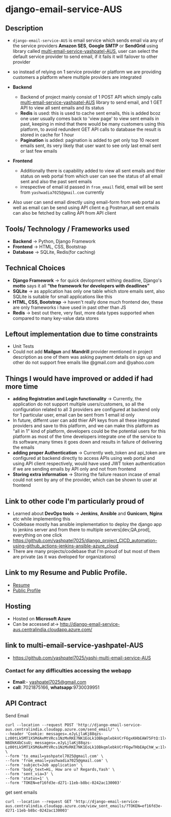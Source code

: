 # django-email-service-AUS

## Description

- ```django-email-service-AUS``` is email service which sends email via any of the service providers **Amazon SES**, **Google SMTP** or **SendGrid** using library called [multi-email-service-yashpatel-AUS](https://test.pypi.org/project/multi-email-service-yashpatel-AUS/), user can select the default service provider to send email, if it fails it will failover to other provider
- so instead of relying on 1 service provider or platform we are providing customers a platform where multiple providers are integrated
- **Backend** 
    * Backend of project mainly consist of 1 POST API which simply calls [multi-email-service-yashpatel-AUS](https://test.pypi.org/project/multi-email-service-yashpatel-AUS/) library to send email, and 1 GET API to view all sent emails and its status
    * **Redis** is used: this is used to cache sent emails, this is added bcoz one user usually comes back to 'view page' to view sent emails in past, keeping in mind that there would be many customers using this platform, to avoid redundent GET API calls to database the result is stored in cache for 1 hour
    * **Pagination** is added: pagination is added to get only top 10 recent emails sent, its very likely that user want to see only last email sent or last few emails
      
- **Frontend** 

    * Additionally there is capability added to view all sent emails and thier status on web portal from which user can see the status of all email sent and also the past sent emails
    * irrespective of email id passed in ```from_email``` field, email will be sent from ```yashwadia7025@gmail.com``` currently
  
- Also user can send email directly using email-form from web portal as well as email can be send using API client e.g Postman,all sent emails can also be fetched by calling API from API client

## Tools/ Technology / Frameworks used

- **Backend** -> Python, Django Framework
- **Frontend** -> HTML, CSS, Bootstrap
- **Database** -> SQLite, Redis(for caching)

## Technical Choices

- **Django Framework** -> for quick devlopment withing deadline, Django's **motto** says it all **“the framework for developers with deadlines”**
- **SQLite** -> as application has only one table which store emails sent, also SQLite is suitable for small applications like this
- **HTML, CSS, Bootstrap** -> haven't really done much frontend dev, these are only frameworks i have used in past other than JS
- **Redis** -> best out there, very fast, more data types supported when compared to many key-value data stores

## Leftout implementation due to time constraints

- Unit Tests
- Could not add **Mailgun** and **Mandrill** provider mentioned in project description as one of them was asking payment details on sign up and other do not support free emails like @gmail.com and @yahoo.com

## Things I would have improved or added if had more time

- **adding Registration and Login functionality** -> Currently, the application do not support multiple users/customers, so all the configuration related to all 3 providers are configured at backend only for 1 particular user, email can be sent from 1 email id only
- In future, differnt user can add thier API keys from all these integrated providers and save to this platform, and we can make this platform as "all in 1" kind of platform, developers could be the potential users for this platform as most of the time developers integrate one of the service to its software,many times  it goes down and results in failure of delivering the emails
- **adding proper Authentication** -> Currently web_token and api_token are configured at backend directly to access APIs using web portal and using API client respectively, would have used JWT token authentication if we are sending emails by API only and not from frontend
- **Storing extra information** -> Storing the failure reason incase of email could not sent by any of the provider, which can be shown to user at frontend

## Link to other code I'm particularly proud of

- Learned about **DevOps tools** -> **Jenkins**, **Ansible** and **Gunicorn**, **Nginx** etc while implementing this
- Codebase mostly has ansible implementation to deploy the django app to jenkins server and from there to multiple servers[dev,QA,prod], everything on one click
- https://github.com/yashpatel7025/django_project_CICD_automation-using-github_actions-jenkins-ansible-azure_cloud
- There are many projects/codebase that I'm proud of but most of them are private (as it was dveloped for organizations)

## Link to my Resume and Public Profile.

- [Resume](./extra/Resume_Yash_Patel_SDE.pdf)
- [Public Profile](https://github.com/yashpatel7025)

## Hosting

- Hosted on **Microsoft Azure**
- Can be accessed at-> http://django-email-service-aus.centralindia.cloudapp.azure.com/

## link to multi-email-service-yashpatel-AUS

- https://github.com/yashpatel7025/yashi-multi-email-service-AUS

### Contact for any difficulties accessing the webapp

- **Email**:- yashpatel7025@gmail.com
- **call**: 7021875166, **whatsapp**:9730039951

## API Contract

Send Email

```
curl --location --request POST 'http://django-email-service-aus.centralindia.cloudapp.azure.com/send_email/' \
--header 'Cookie: messages=.eJyLjlaKj88qzs-Lz00tLk5MT1XSMdAxMtVRcs1NzMxRKE7NK1EoLk1OBkqmlebkVCrF6gxKHbEAW75FtQ:1lvQ02:Vfu3RU9Qh3_JlHB8cTpZqM6y70Ptk99-N6OkK4bCsuU; messages=.eJyLjlaKj88qzs-Lz00tLk5MT1XSMdAxMtVRcs1NzMxRKE7NK1EoLk1OBkqmlebkVCrF6gwTHbEApChW_w:1lvaXo:zA74UTujO7PemphsR72GN83kQOLjp_WdF9IRu0Edl30' \
--form 'to_email=yashpatel7025@gmail.com' \
--form 'from_email=yashwadia7025@gmail.com' \
--form 'subject=Job application' \
--form 'body_text=Hi, How are u? Regards,Yash' \
--form 'sent_via=3' \
--form 'status=1' \
--form 'TOKEN=ef16fd3e-d271-11eb-b8bc-0242ac130003'
```
get sent emails

```
curl --location --request GET 'http://django-email-service-aus.centralindia.cloudapp.azure.com/view_sent_emails/?TOKEN=ef16fd3e-d271-11eb-b8bc-0242ac130003'
```
